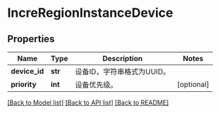 # IncreRegionInstanceDevice

## Properties
Name | Type | Description | Notes
------------ | ------------- | ------------- | -------------
**device_id** | **str** | 设备ID，字符串格式为UUID。 | 
**priority** | **int** | 设备优先级。 | [optional] 

[[Back to Model list]](../README.md#documentation-for-models) [[Back to API list]](../README.md#documentation-for-api-endpoints) [[Back to README]](../README.md)


